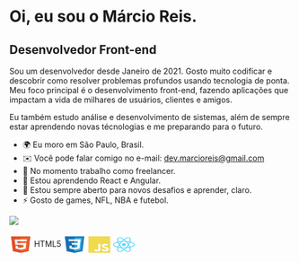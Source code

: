 Oi, eu sou o Márcio Reis.
==========================

Desenvolvedor Front-end
-----------------------------

Sou um desenvolvedor desde Janeiro de 2021.
Gosto muito codificar e descobrir como resolver problemas profundos usando tecnologia de ponta.
Meu foco principal é o desenvolvimento front-end, fazendo aplicações que impactam a vida de milhares de usuários, clientes e amigos.

Eu também estudo análise e desenvolvimento de sistemas, além de sempre estar aprendendo novas técnologias e me preparando para o futuro.

* 🌍  Eu moro em São Paulo, Brasil.
* ✉️  Você pode falar comigo no e-mail: dev.marcioreis@gmail.com
* 🚀  No momento trabalho como freelancer.
* 🧠  Estou aprendendo React e Angular.
* 🤝  Estou sempre aberto para novos desafios e aprender, claro.
* ⚡  Gosto de games, NFL, NBA e futebol.


<div align="left">
  <img height="160em" src="https://github-readme-stats.vercel.app/api/top-langs/?username=devmarcioreis&layout=compact&langs_count=7&theme=dracula"/>
</div>

<div style="display: inline_block"><br>
  <img align="center" height="30" width="40" src="https://raw.githubusercontent.com/devicons/devicon/master/icons/html5/html5-original.svg">
  HTML5
  <img align="center" height="30" width="40" src="https://raw.githubusercontent.com/devicons/devicon/master/icons/css3/css3-original.svg">
  <img align="center" height="30" width="40" src="https://raw.githubusercontent.com/devicons/devicon/master/icons/javascript/javascript-plain.svg">
  <img align="center" height="30" width="40" src="https://raw.githubusercontent.com/devicons/devicon/master/icons/react/react-original.svg">
</div>
